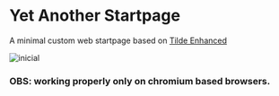 # Yet Another Startpage

A minimal custom web startpage based on [Tilde Enhanced](https://github.com/Ozencb/tilde-enhanced)

![inicial](https://i.imgur.com/0D8wlbG.png)


### OBS: working properly only on chromium based browsers.
